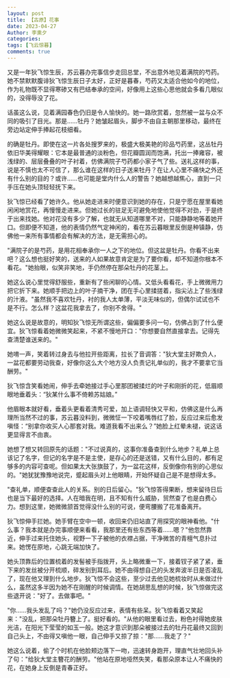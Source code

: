 ```yaml
---
layout: post
title: 【古原】花事
date: 2023-04-27
Author: 李熏夕
categories: 
tags: [飞云惊暮]
comments: true
--- 
```


又是一年狄飞惊生辰，苏云暮办完事信步走回总堂，不出意外地见着满院的芍药。她不禁默默腹诽狄飞惊生辰日子太好，正好是暮春，芍药又太适合他如今的地位，作为礼物既不显得寒碜又有巴结奉承的空间，好像用上这些心思他就会多看几眼似的，没得辱没了花。

话虽这么说，见着满园春色仍旧是令人愉快的。她一路欣赏着，忽然被一盆与众不同的吸引了目光。那是……牡丹？她皱起眉头，脚步不由自主朝那里移动，最终在旁边站定伸手捧起花枝细看。

的确是牡丹。即使在这一片各处搜罗来的，极盛大极美艳的珍品芍药里，这丛牡丹依旧华美得耀眼：它本是最普通的淡粉色，但花瓣圆润而饱满，托出一捧雍容，被浅绿的、层层叠叠的叶子衬着，仿佛满院子芍药都小家子气了些。送礼这样的事，说是不慎也太不可信了，那么谁在这样的日子送来牡丹？在让人心里不痛快之外还有什么别的目的？或许……也可能是堂内什么人的警告？她越想越焦心，直到一只手压在她头顶轻轻抚下来。

狄飞惊已经看了她许久。他从她走进来时便意识到她的存在，只是宁愿在屋里看她闲闲地赏花，再慢慢走进来。但她过长的驻足无可避免地使他觉得不对劲，于是终于出来找她。他对花没有多少了解，也就无从知道哪里不对，只能静静地等着她开口。但即便不知道，他的表情仍然气定神闲的，看在苏云暮眼里反倒是种镇静，仿佛他一来所有事情都会有解决的方法，是无需担心的。

"满院子的是芍药，是用花相奉承你一人之下的地位。但这盆是牡丹。你看不出来吧？这么想也挺好笑的，送来的人如果故意肯定是为了要你看，却不知道你根本不看花。"她抬眼，似笑非笑地，手仍然停在那朵牡丹的花茎上。

她这么说心里觉得舒服些，重新有了些闲聊的心情。又低头看看花，手上微微用力把它折下来。她顺手把边上的叶子摘干净，团在手心里揉搓着，指尖沾上了些浅绿的汁液。"虽然我不喜欢牡丹，衬的我人太单薄，平淡无味似的，但偶尔试试也不是不行。怎么样？这盆花我拿去了，你别不舍得。"

她这么说是故意的，明知狄飞惊无所谓这些，偏偏要多问一句，仿佛占到了什么便宜。狄飞惊看着她微微笑起来，不紧不慢地开口："你想要自然直接拿去。记得先查清楚谁送来的。"

她唷一声，笑着转过身去与他拉开些距离，拉长了音调答："狄大堂主好欺负人，一盆花都要劳动我查，好像你这么大个地方没人负责记礼单似的，我才不要拿它当酬劳。"

狄飞惊含笑看她闹，伸手去牵她接过手心里那团被揉烂的叶子和刚折的花，低眉顺眼地垂着头：“狄某什么事不倚赖苏姑娘。”

他眉眼本就好看，垂着头更看着清秀可爱，加上语调轻快又平和，仿佛这是什么再理所当然不过的事，苏云暮没料到，微微怔一下咬着嘴唇红了脸，反应过来后愈发嗔怪：“别拿你收买人心那套对我。难道我看不出来么？”她脸上红晕未褪，说这话更显得言不由衷。

她想了想又转回原先的话题："不过说真的，这事你准备查到什么地步？礼单上总该记了名字，但记的名字是不是主使，是存心的还是送错，又有什么目的，都有足够多的内容可查呢。但如果太大张旗鼓了，为一盆花这样，反倒像你有别的心思似的。"她犹犹豫豫地说完，蹙起眉头对上他眼睛，开始怀疑自己是不是想得太多。

"查礼单，顺便查查此人的关系。别的日后留心。"狄飞惊答得果断，想来留待日后也是当下最好的选择。人在暗我在明，且不知有什么威胁，贸然查了也是白费心力。想到这里，她微微颔首觉得没什么别的可说，便弯腰搬了花准备离开。

狄飞惊伸手拦她。她手臂在空中一顿，收回来仍旧站直了用探究的眼神看他。"什么事？我本就是办完事顺便来看看，我那里还有些东西等着……嗯？"他忽然靠近，伸手过来托住她头，视野一下子被他的衣襟占据，干净微苦的青檀气息扑过来。她愣在原地，心跳无端加快了。

她头顶靠后的位置梳着的发髻被手指拨开，头上略微重一下，接着钗子紧了紧，垂下来的发丝被分开梳顺，碎发别到耳后。她不由得想自己的头发奔波半日是否凌乱了，现在他又理到什么地步。狄飞惊不会这些，至少过去他见她梳妆时从未做过什么，虽然这多半因为她不在刚醒的时候调情。在她胡思乱想的时候，狄飞惊做完这些退开说："好了。去做事吧。"

"你……我头发乱了吗？"她仍没反应过来，表情有些呆。狄飞惊看着又笑起来："没乱，把那朵牡丹簪上了。挺好看的。"从他的眼里看过去，粉色衬得她皮肤光洁，在阳光下莹莹的如玉一般。她这才意识到那朵被接过去的牡丹花最终又回到自己头上，不由得又嗔他一眼，自己伸手又掠了掠："那……我走了？"

她这么说着，偷了个时机在他脸颊边落下一吻，迅速转身跑开，理直气壮地回头补了句："给狄大堂主簪花的酬劳。"他站在原地哑然失笑，看那朵原本让人不痛快的花，在她身上反倒是青春正好。

